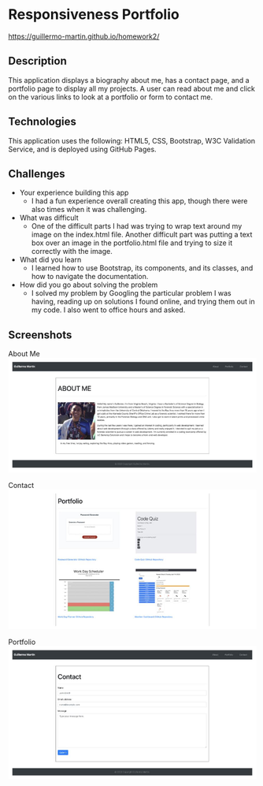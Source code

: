 # Responsiveness Portfolio
https://guillermo-martin.github.io/homework2/  

## Description
This application displays a biography about me, has a contact page, and a portfolio page to display all my projects.  A user can read about me and click on the various links to look at a portfolio or form to contact me.

## Technologies
This application uses the following:  HTML5, CSS, Bootstrap, W3C Validation Service, and is deployed using GitHub Pages.

## Challenges
* Your experience building this app  
    * I had a fun experience overall creating this app, though there were also times when it was challenging.
* What was difficult
    * One of the difficult parts I had was trying to wrap text around my image on the index.html file.  Another difficult part was putting a text box over an image in the portfolio.html file and trying to size it correctly with the image.
* What did you learn
    * I learned how to use Bootstrap, its components, and its classes, and how to navigate the documentation.
* How did you go about solving the problem
    * I solved my problem by Googling the particular problem I was having, reading up on solutions I found online, and trying them out in my code.  I also went to office hours and asked.

## Screenshots  
About Me  
![portfolio screenshot 1](./assets/Images/portfolio_1.jpg)  

Contact  
![portfolio screenshot 2](./assets/Images/portfolio_2.jpg)  

Portfolio  
![portfolio screenshot 3](./assets/Images/portfolio_3.jpg)
